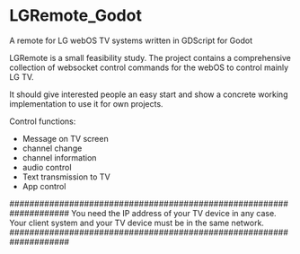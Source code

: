 # LGRemote_Godot
A remote for LG webOS TV systems written in GDScript for Godot

LGRemote is a small feasibility study. The project contains a comprehensive collection of websocket control commands for the webOS to control mainly LG TV.

It should give interested people an easy start and show a concrete working implementation to use it for own projects.

Control functions:

- Message on TV screen
- channel change
- channel information
- audio control
- Text transmission to TV
- App control

####################################################################
You need the IP address of your TV device in any case.
Your client system and your TV device must be in the same network.
####################################################################